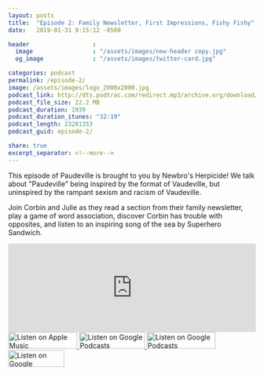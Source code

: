 ```yaml
---
layout: posts
title:  "Episode 2: Family Newsletter, First Impressions, Fishy Fishy"
date:   2019-01-31 9:15:12 -0500

header                  : 
  image                 : "/assets/images/new-header copy.jpg"
  og_image              : "/assets/images/twitter-card.jpg"

categories: podcast
permalink: /episode-2/
image: /assets/images/logo_2000x2000.jpg
podcast_link: http://dts.podtrac.com/redirect.mp3/archive.org/download/paudeville-ep-2/paudeville-ep-2.mp3
podcast_file_size: 22.2 MB
podcast_duration: 1939
podcast_duration_itunes: "32:19"
podcast_length: 23281353
podcast_guid: episode-2/

share: true
excerpt_separator: <!--more-->
---
```


This episode of Paudeville is brought to you by Newbro's Herpicide! We talk about "Paudeville" being inspired by the format of Vaudeville, but uninspired by the rampant sexism and racism of Vaudeville.

Join Corbin and Julie as they read a section from their family newsletter, play a game of word association, discover Corbin has trouble with opposites, and listen to an inspiring song of the sea by Superhero Sandwich.

<iframe scrolling="no" frameborder="0" style="width:100%;height:180px;border:0;overflow:hidden;" width="100%" height="180" src="https://app.stitcher.com/splayer/f/363388/58497154?el=0&refid=stpr"></iframe>

<a href="https://itunes.apple.com/us/podcast/paudeville/id1450915591">
	<img src='{{ site.url }}{{ site.baseurl }}/assets/images/US_UK_Apple_Podcasts_Listen_Badge_RGB_280x68.png' width='140px' height='34' alt='Listen on Apple Music'/>
</a>
<a href="https://play.google.com/music/m/Igre2ostm2ltqiq4sabzzrl5jcy?t=Paudeville">
	<img src='{{ site.url }}{{ site.baseurl }}/assets/images/google_podcasts_badge.png' width='134px' height='34' alt='Listen on Google Podcasts'/>
</a>
<a href="https://open.spotify.com/show/4q5RNUUtU4XFqsymP7dcTw">
	<img src='{{ site.url }}{{ site.baseurl }}/assets/images/Spotify_Listen_Badge_RGB_280x68 copy.png' width='140px' height='34' alt='Listen on Google Podcasts'/>
</a>
<a href="https://www.stitcher.com/s?fid=363388&refid=stpr">
	<img src='{{ site.url }}{{ site.baseurl }}/assets/images/Stitcher_Listen_Badge_Color_Dark_BG_114x34.png' width='114px' height='34' alt='Listen on Google Podcasts'/>
</a>
